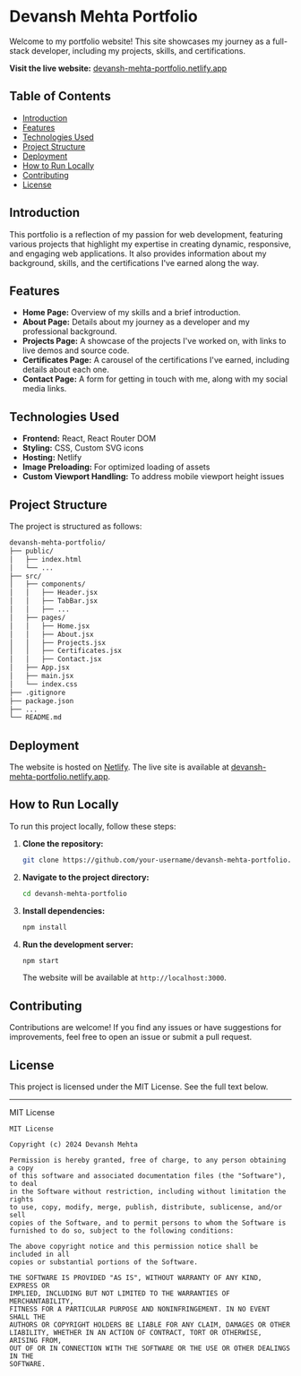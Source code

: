 # Devansh Mehta Portfolio

Welcome to my portfolio website! This site showcases my journey as a full-stack developer, including my projects, skills, and certifications.

**Visit the live website:** [devansh-mehta-portfolio.netlify.app](https://devansh-mehta-portfolio.netlify.app)

## Table of Contents

- [Introduction](#introduction)
- [Features](#features)
- [Technologies Used](#technologies-used)
- [Project Structure](#project-structure)
- [Deployment](#deployment)
- [How to Run Locally](#how-to-run-locally)
- [Contributing](#contributing)
- [License](#license)

## Introduction

This portfolio is a reflection of my passion for web development, featuring various projects that highlight my expertise in creating dynamic, responsive, and engaging web applications. It also provides information about my background, skills, and the certifications I've earned along the way.

## Features

- **Home Page:** Overview of my skills and a brief introduction.
- **About Page:** Details about my journey as a developer and my professional background.
- **Projects Page:** A showcase of the projects I've worked on, with links to live demos and source code.
- **Certificates Page:** A carousel of the certifications I've earned, including details about each one.
- **Contact Page:** A form for getting in touch with me, along with my social media links.

## Technologies Used

- **Frontend:** React, React Router DOM
- **Styling:** CSS, Custom SVG icons
- **Hosting:** Netlify
- **Image Preloading:** For optimized loading of assets
- **Custom Viewport Handling:** To address mobile viewport height issues

## Project Structure

The project is structured as follows:

```bash
devansh-mehta-portfolio/
├── public/
│   ├── index.html
│   └── ...
├── src/
│   ├── components/
│   │   ├── Header.jsx
│   │   ├── TabBar.jsx
│   │   ├── ...
│   ├── pages/
│   │   ├── Home.jsx
│   │   ├── About.jsx
│   │   ├── Projects.jsx
│   │   ├── Certificates.jsx
│   │   ├── Contact.jsx
│   ├── App.jsx
│   ├── main.jsx
│   └── index.css
├── .gitignore
├── package.json
├── ...
└── README.md
```

## Deployment

The website is hosted on [Netlify](https://www.netlify.com/). The live site is available at [devansh-mehta-portfolio.netlify.app](https://devansh-mehta-portfolio.netlify.app).

## How to Run Locally

To run this project locally, follow these steps:

1. **Clone the repository:**

   ```bash
   git clone https://github.com/your-username/devansh-mehta-portfolio.git
   ```

2. **Navigate to the project directory:**

   ```bash
   cd devansh-mehta-portfolio
   ```

3. **Install dependencies:**

   ```bash
   npm install
   ```

4. **Run the development server:**

   ```bash
   npm start
   ```

   The website will be available at `http://localhost:3000`.

## Contributing

Contributions are welcome! If you find any issues or have suggestions for improvements, feel free to open an issue or submit a pull request.

## License

This project is licensed under the MIT License. See the full text below.

---

MIT License

```
MIT License

Copyright (c) 2024 Devansh Mehta

Permission is hereby granted, free of charge, to any person obtaining a copy
of this software and associated documentation files (the "Software"), to deal
in the Software without restriction, including without limitation the rights
to use, copy, modify, merge, publish, distribute, sublicense, and/or sell
copies of the Software, and to permit persons to whom the Software is
furnished to do so, subject to the following conditions:

The above copyright notice and this permission notice shall be included in all
copies or substantial portions of the Software.

THE SOFTWARE IS PROVIDED "AS IS", WITHOUT WARRANTY OF ANY KIND, EXPRESS OR
IMPLIED, INCLUDING BUT NOT LIMITED TO THE WARRANTIES OF MERCHANTABILITY,
FITNESS FOR A PARTICULAR PURPOSE AND NONINFRINGEMENT. IN NO EVENT SHALL THE
AUTHORS OR COPYRIGHT HOLDERS BE LIABLE FOR ANY CLAIM, DAMAGES OR OTHER
LIABILITY, WHETHER IN AN ACTION OF CONTRACT, TORT OR OTHERWISE, ARISING FROM,
OUT OF OR IN CONNECTION WITH THE SOFTWARE OR THE USE OR OTHER DEALINGS IN THE
SOFTWARE.
```
